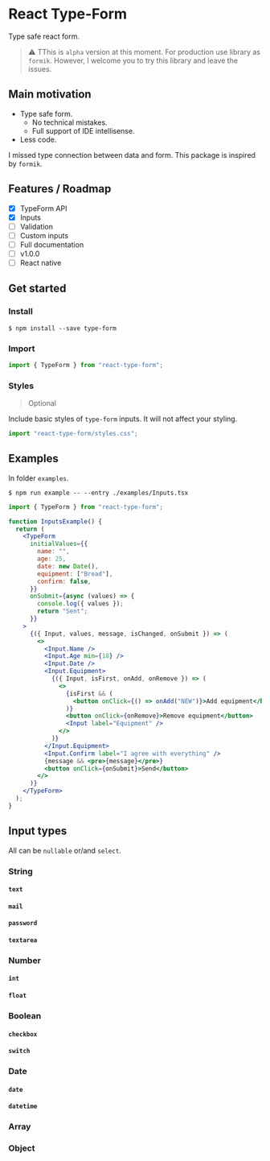 # React Type-Form

Type safe react form.

> :warning: TThis is `alpha` version at this moment. For production use library as `formik`. However, I welcome you to try this library and leave the issues.

## Main motivation

- Type safe form.
  - No technical mistakes.
  - Full support of IDE intellisense.
- Less code.

I missed type connection between data and form.
This package is inspired by `formik`.

## Features / Roadmap

- [x] TypeForm API
- [x] Inputs
- [ ] Validation
- [ ] Custom inputs
- [ ] Full documentation
- [ ] v1.0.0
- [ ] React native

## Get started

### Install

```
$ npm install --save type-form
```

### Import

```jsx
import { TypeForm } from "react-type-form";
```

### Styles

> Optional

Include basic styles of `type-form` inputs.
It will not affect your styling.

```jsx
import "react-type-form/styles.css";
```

## Examples

In folder `examples`.

```
$ npm run example -- --entry ./examples/Inputs.tsx
```

```jsx
import { TypeForm } from "react-type-form";

function InputsExample() {
  return (
    <TypeForm
      initialValues={{
        name: "",
        age: 25,
        date: new Date(),
        equipment: ["Bread"],
        confirm: false,
      }}
      onSubmit={async (values) => {
        console.log({ values });
        return "Sent";
      }}
    >
      {({ Input, values, message, isChanged, onSubmit }) => (
        <>
          <Input.Name />
          <Input.Age min={18} />
          <Input.Date />
          <Input.Equipment>
            {({ Input, isFirst, onAdd, onRemove }) => (
              <>
                {isFirst && (
                  <button onClick={() => onAdd("NEW")}>Add equipment</button>
                )}
                <button onClick={onRemove}>Remove equipment</button>
                <Input label="Equipment" />
              </>
            )}
          </Input.Equipment>
          <Input.Confirm label="I agree with everything" />
          {message && <pre>{message}</pre>}
          <button onClick={onSubmit}>Send</button>
        </>
      )}
    </TypeForm>
  );
}
```

## Input types

All can be `nullable` or/and `select`.

### String

#### `text`

#### `mail`

#### `password`

#### `textarea`

### Number

#### `int`

#### `float`

### Boolean

#### `checkbox`

#### `switch`

### Date

#### `date`

#### `datetime`

### Array

### Object
